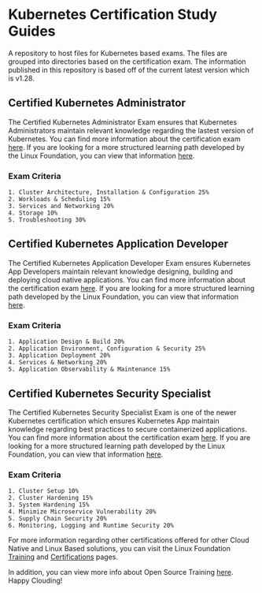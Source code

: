 # Kubernetes Certification Study Guides
A repository to host files for Kubernetes based exams. The files are grouped into directories based on the certification exam. The information published in this repository is based off of the current latest version which is v1.28.

## Certified Kubernetes Administrator
The Certified Kubernetes Administrator Exam ensures that Kubernetes Administrators maintain relevant knowledge regarding the lastest version of Kubernetes. You can find more information about the certification exam [here](https://training.linuxfoundation.org/certification/certified-kubernetes-administrator-cka/). If you are looking for a more structured learning path developed by the Linux Foundation, you can view that information [here](https://training.linuxfoundation.org/wp-content/uploads/2023/07/CKA_CurriculumPath_Jul23.pdf). 

### Exam Criteria
    1. Cluster Architecture, Installation & Configuration 25%
    2. Workloads & Scheduling 15%
    3. Services and Networking 20%
    4. Storage 10%
    5. Troubleshooting 30%

## Certified Kubernetes Application Developer
The Certified Kubernetes Application Developer Exam ensures Kubernetes App Developers maintain relevant knowledge designing, building and deploying cloud native applications. You can find more information about the certification exam [here](https://training.linuxfoundation.org/certification/certified-kubernetes-application-developer-ckad/). If you are looking for a more structured learning path developed by the Linux Foundation, you can view that information [here](https://training.linuxfoundation.org/wp-content/uploads/2023/07/CKAD_CurriculumPath_Jul23.pdf). 

### Exam Criteria
    1. Application Design & Build 20%
    2. Application Environment, Configuration & Security 25%
    3. Application Deployment 20%
    4. Services & Networking 20%
    5. Application Observability & Maintenance 15%

## Certified Kubernetes Security Specialist
The Certified Kubernetes Security Specialist Exam is one of the newer Kubernetes certification which ensures Kubernetes App maintain knowledge regarding best practices to secure containerized applications. You can find more information about the certification exam [here](https://training.linuxfoundation.org/certification/certified-kubernetes-security-specialist/). If you are looking for a more structured learning path developed by the Linux Foundation, you can view that information [here](https://training.linuxfoundation.org/wp-content/uploads/2023/07/CKS_CurriculumPath_Jul23.pdf). 

### Exam Criteria
    1. Cluster Setup 10%
    2. Cluster Hardening 15%
    3. System Hardening 15%
    4. Minimize Microservice Vulnerability 20%
    5. Supply Chain Security 20%
    6. Monitoring, Logging and Runtime Security 20%

For more information regarding other certifications offered for other Cloud Native and Linux Based solutions, you can visit the Linux Foundation [Training](https://training.linuxfoundation.org/) and [Certifications](https://training.linuxfoundation.org/certification-catalog/) pages. 

In addition, you can view more info about Open Source Training [here](https://training.linuxfoundation.org/open-source-best-practice/). Happy Clouding!